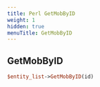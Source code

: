 ```yaml
---
title: Perl GetMobByID
weight: 1
hidden: true
menuTitle: GetMobByID
---
```

## GetMobByID
```perl
$entity_list->GetMobByID(id)
```